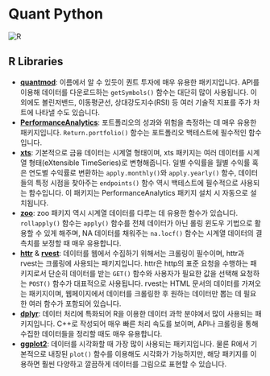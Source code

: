 # Quant Python
![R](https://img.shields.io/badge/R-yellow.svg)

## R Libraries
- **[quantmod](https://cran.r-project.org/web/packages/quantmod/)**: 이름에서 알 수 있듯이 퀀트 투자에 매우 유용한 패키지입니다. API를 이용해 데이터를 다운로드하는 `getSymbols()` 함수는 대단히 많이 사용됩니다. 이 외에도 볼린저밴드, 이동평균선, 상대강도지수(RSI) 등 여러 기술적 지표를 주가 차트에 나타낼 수도 있습니다.
- **[PerformanceAnalytics](https://cran.r-project.org/web/packages/PerformanceAnalytics/)**: 포트폴리오의 성과와 위험을 측정하는 데 매우 유용한 패키지입니다. `Return.portfolio()` 함수는 포트폴리오 백테스트에 필수적인 함수입니다.
- **[xts](https://cran.r-project.org/web/packages/xts/)**: 기본적으로 금융 데이터는 시계열 형태이며, xts 패키지는 여러 데이터를 시계열 형태(eXtensible TimeSeries)로 변형해줍니다. 일별 수익률을 월별 수익률 혹은 연도별 수익률로 변환하는 `apply.monthly()`와 `apply.yearly()` 함수, 데이터들의 특정 시점을 찾아주는 `endpoints()` 함수 역시 백테스트에 필수적으로 사용되는 함수입니다. 이 패키지는 PerformanceAnalytics 패키지 설치 시 자동으로 설치됩니다.
- **[zoo](https://cran.r-project.org/web/packages/zoo/)**: zoo 패키지 역시 시계열 데이터를 다루는 데 유용한 함수가 있습니다. `rollapply()` 함수는 `apply()` 함수를 전체 데이터가 아닌 롤링 윈도우 기법으로 활용할 수 있게 해주며, NA 데이터를 채워주는 `na.locf()` 함수는 시계열 데이터의 결측치를 보정할 때 매우 유용합니다.
- **[httr](https://cran.r-project.org/web/packages/httr/)** & **[rvest](https://cran.r-project.org/web/packages/rvest/)**: 데이터를 웹에서 수집하기 위해서는 크롤링이 필수이며, httr과 rvest는 크롤링에 사용되는 패키지입니다. httr은 http의 표준 요청을 수행하는 패키지로서 단순히 데이터를 받는 `GET()` 함수와 사용자가 필요한 값을 선택해 요청하는 `POST()` 함수가 대표적으로 사용됩니다. rvest는 HTML 문서의 데이터를 가져오는 패키지이며, 웹페이지에서 데이터를 크롤링한 후 원하는 데이터만 뽑는 데 필요한 여러 함수가 포함되어 있습니다.
- **[dplyr](https://cran.r-project.org/web/packages/dplyr/)**: 데이터 처리에 특화되어 R을 이용한 데이터 과학 분야에서 많이 사용되는 패키지입니다. C++로 작성되어 매우 빠른 처리 속도를 보이며, API나 크롤링을 통해 수집한 데이터들을 정리할 때도 매우 유용합니다.
- **[ggplot2](https://cran.r-project.org/web/packages/ggplot2/)**: 데이터를 시각화할 때 가장 많이 사용되는 패키지입니다. 물론 R에서 기본적으로 내장된 `plot()` 함수를 이용해도 시각화가 가능하지만, 해당 패키지를 이용하면 훨씬 다양하고 깔끔하게 데이터를 그림으로 표현할 수 있습니다.